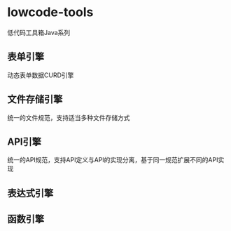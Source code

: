 # lowcode-tools
低代码工具箱Java系列

## 表单引擎
动态表单数据CURD引擎

## 文件存储引擎
统一的文件规范，支持适当多种文件存储方式

## API引擎
统一的API规范，支持API定义与API的实现分离，基于同一规范扩展不同的API实现

## 表达式引擎

## 函数引擎

